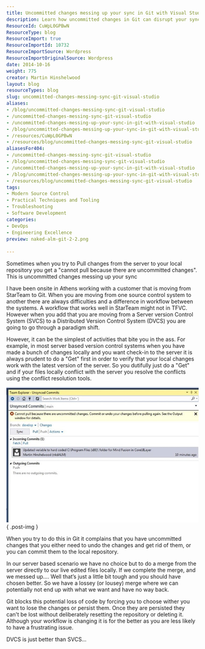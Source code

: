 ```yaml
---
title: Uncommitted changes messing up your sync in Git with Visual Studio
description: Learn how uncommitted changes in Git can disrupt your sync in Visual Studio. Discover effective strategies to manage your workflow and enhance productivity.
ResourceId: CuWpL0GPBwN
ResourceType: blog
ResourceImport: true
ResourceImportId: 10732
ResourceImportSource: Wordpress
ResourceImportOriginalSource: Wordpress
date: 2014-10-16
weight: 775
creator: Martin Hinshelwood
layout: blog
resourceTypes: blog
slug: uncommitted-changes-messing-sync-git-visual-studio
aliases:
- /blog/uncommitted-changes-messing-sync-git-visual-studio
- /uncommitted-changes-messing-sync-git-visual-studio
- /uncommitted-changes-messing-up-your-sync-in-git-with-visual-studio
- /blog/uncommitted-changes-messing-up-your-sync-in-git-with-visual-studio
- /resources/CuWpL0GPBwN
- /resources/blog/uncommitted-changes-messing-sync-git-visual-studio
aliasesFor404:
- /uncommitted-changes-messing-sync-git-visual-studio
- /blog/uncommitted-changes-messing-sync-git-visual-studio
- /uncommitted-changes-messing-up-your-sync-in-git-with-visual-studio
- /blog/uncommitted-changes-messing-up-your-sync-in-git-with-visual-studio
- /resources/blog/uncommitted-changes-messing-sync-git-visual-studio
tags:
- Modern Source Control
- Practical Techniques and Tooling
- Troubleshooting
- Software Development
categories:
- DevOps
- Engineering Excellence
preview: naked-alm-git-2-2.png

---
```

Sometimes when you try to Pull changes from the server to your local repository you get a "cannot pull because there are uncommitted changes". This is uncommitted changes messing up your sync

I have been onsite in Athens working with a customer that is moving from StarTeam to Git. When you are moving from one source control system to another there are always difficulties and a difference in workflow between the systems. A workflow that works well in StarTeam might not in TFVC. However when you add that you are moving from a Server version Control System (SVCS) to a Distributed Version Control System (DVCS) you are going to go through a paradigm shift.

However, it can be the simplest of activities that bite you in the ass. For example, in most server based version control systems when you have made a bunch of changes locally and you want check-in to the server it is always prudent to do a "Get" first in order to verify that your local changes work with the latest version of the server. So you dutifully just do a "Get" and if your files locally conflict with the server you resolve the conflicts using the conflict resolution tools.

![clip_image001](images/clip-image001-1-1.jpg "clip_image001")
{ .post-img }

When you try to do this in Git it complains that you have uncommitted changes that you either need to undo the changes and get rid of them, or you can commit them to the local repository.

In our server based scenario we have no choice but to do a merge from the server directly to our live edited files locally. If we complete the merge, and we messed up…. Well that’s just a little bit tough and you should have chosen better. So we have a lossey (or lousey) merge where we can potentially not end up with what we want and have no way back.

Git blocks this potential loss of code by forcing you to choose wither you want to lose the changes or persist them. Once they are persisted they can't be lost without deliberately resetting the repository or deleting it. Although your workflow is changing it is for the better as you are less likely to have a frustrating issue.

DVCS is just better than SVCS…
